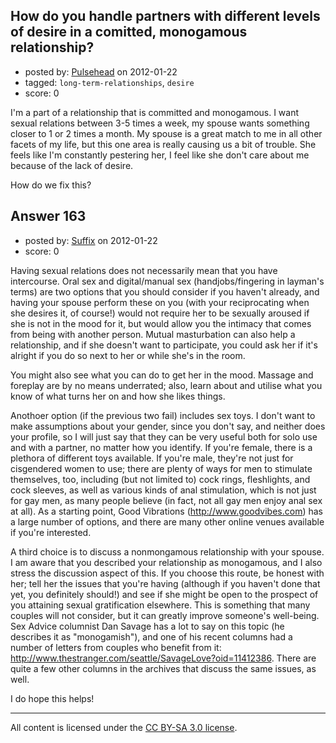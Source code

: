 ## How do you handle partners with different levels of desire in a comitted, monogamous relationship?

- posted by: [Pulsehead](https://stackexchange.com/users/-1/83-pulsehead) on 2012-01-22
- tagged: `long-term-relationships`, `desire`
- score: 0

I'm a part of a relationship that is committed and monogamous.  I want sexual relations between 3-5 times a week, my spouse wants something closer to 1 or 2 times a month.  My spouse is a great match to me in all other facets of my life, but this one area is really causing us a bit of trouble.  She feels like I'm constantly pestering her, I feel like she don't care about me because of the lack of desire.

How do we fix this?


## Answer 163

- posted by: [Suffix](https://stackexchange.com/users/-1/179-suffix) on 2012-01-22
- score: 0

Having sexual relations does not necessarily mean that you have intercourse. Oral sex and digital/manual sex (handjobs/fingering in layman's terms) are two options that you should consider if you haven't already, and having your spouse perform these on you (with your reciprocating when she desires it, of course!) would not require her to be sexually aroused if she is not in the mood for it, but would allow you the intimacy that comes from being with another person. Mutual masturbation can also help a relationship, and if she doesn't want to participate, you could ask her if it's alright if you do so next to her or while she's in the room.

You might also see what you can do to get her in the mood. Massage and foreplay are by no means underrated; also, learn about and utilise what you know of what turns her on and how she likes things.

Anothoer option (if the previous two fail) includes sex toys. I don't want to make assumptions about your gender, since you don't say, and neither does your profile, so I will just say that they can be very useful both for solo use and with a partner, no matter how you identify. If you're female, there is a plethora of different toys available. If you're male, they're not just for cisgendered women to use; there are plenty of ways for men to stimulate themselves, too, including (but not limited to) cock rings, fleshlights, and cock sleeves, as well as various kinds of anal stimulation, which is not just for gay men, as many people believe (in fact, not all gay men enjoy anal sex at all). As a starting point, Good Vibrations (http://www.goodvibes.com) has a large number of options, and there are many other online venues available if you're interested.

A third choice is to discuss a nonmongamous relationship with your spouse. I am aware that you described your relationship as monogamous, and I also stress the discussion aspect of this. If you choose this route, be honest with her; tell her the issues that you're having (although if you haven't done that yet, you definitely should!) and see if she might be open to the prospect of you attaining sexual gratification elsewhere. This is something that many couples will not consider, but it can greatly improve someone's well-being. Sex Advice columnist Dan Savage has a lot to say on this topic (he describes it as "monogamish"), and one of his recent columns had a number of letters from couples who benefit from it: http://www.thestranger.com/seattle/SavageLove?oid=11412386. There are quite a few other columns in the archives that discuss the same issues, as well.

I do hope this helps!



---

All content is licensed under the [CC BY-SA 3.0 license](https://creativecommons.org/licenses/by-sa/3.0/).
